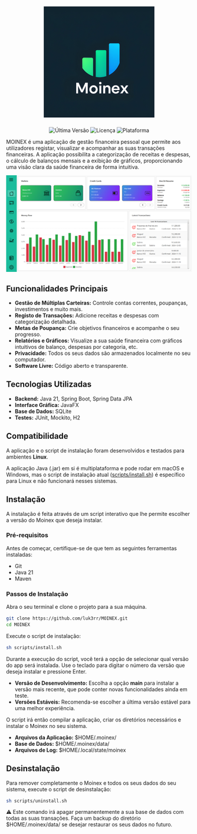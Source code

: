 <h1 align="center">
<br>
<img src="./img/icons/moinex-icon-2560.jpg" alt="Logótipo do Moinex" width="300">
<br>
</h1>

<p align="center">
<img src="https://img.shields.io/github/v/tag/luk3rr/MOINEX" alt="Última Versão">
<img src="https://img.shields.io/github/license/luk3rr/MOINEX" alt="Licença">
<img src="https://img.shields.io/badge/platform-Linux-lightgrey" alt="Plataforma">
</p>

MOINEX é uma aplicação de gestão financeira pessoal que permite aos utilizadores registar, visualizar e acompanhar as
suas transações financeiras. A aplicação possibilita a categorização de receitas e despesas, o cálculo de balanços
mensais e a exibição de gráficos, proporcionando uma visão clara da saúde financeira de forma intuitiva.

![Main Screen](./img/screenshots/home.png)

## Funcionalidades Principais

- **Gestão de Múltiplas Carteiras:** Controle contas correntes, poupanças, investimentos e muito mais.
- **Registo de Transações:** Adicione receitas e despesas com categorização detalhada.
- **Metas de Poupança:** Crie objetivos financeiros e acompanhe o seu progresso.
- **Relatórios e Gráficos:** Visualize a sua saúde financeira com gráficos intuitivos de balanço, despesas por categoria,
  etc.
- **Privacidade:** Todos os seus dados são armazenados localmente no seu computador.
- **Software Livre:** Código aberto e transparente.

## Tecnologias Utilizadas

- **Backend:** Java 21, Spring Boot, Spring Data JPA
- **Interface Gráfica:** JavaFX
- **Base de Dados:** SQLite
- **Testes:** JUnit, Mockito, H2

## Compatibilidade

A aplicação e o script de instalação foram desenvolvidos e testados para ambientes **Linux**.

A aplicação Java (.jar) em si é multiplataforma e pode rodar em macOS e Windows, mas o script de
instalação atual ([scripts/install.sh](https://github.com/luk3rr/MOINEX/blob/main/scripts/install.sh)) é específico para Linux e não funcionará nesses sistemas.

## Instalação

A instalação é feita através de um script interativo que lhe permite escolher a versão do Moinex que deseja instalar.

### Pré-requisitos

Antes de começar, certifique-se de que tem as seguintes ferramentas instaladas:

- Git
- Java 21
- Maven

### Passos de Instalação

Abra o seu terminal e clone o projeto para a sua máquina.

```bash
git clone https://github.com/luk3rr/MOINEX.git
cd MOINEX
```

Execute o script de instalação:

```bash
sh scripts/install.sh
```

Durante a execução do script, você terá a opção de selecionar qual versão do app será instalada.
Use o teclado para digitar o número da versão que deseja instalar e pressione Enter.

- **Versão de Desenvolvimento:** Escolha a opção **main** para instalar a versão mais recente, que pode conter novas
  funcionalidades ainda em teste.
- **Versões Estáveis:** Recomenda-se escolher a última versão estável para uma melhor experiência.

O script irá então compilar a aplicação, criar os diretórios necessários e instalar o Moinex no seu sistema.

- **Arquivos da Aplicação:** $HOME/.moinex/
- **Base de Dados:** $HOME/.moinex/data/
- **Arquivos de Log:** $HOME/.local/state/moinex

## Desinstalação

Para remover completamente o Moinex e todos os seus dados do seu sistema, execute o script de desinstalação:

```bash
sh scripts/uninstall.sh
```

:warning: Este comando irá apagar permanentemente a sua base de dados com todas as suas transações. Faça um backup do
diretório $HOME/.moinex/data/ se desejar restaurar os seus dados no futuro.